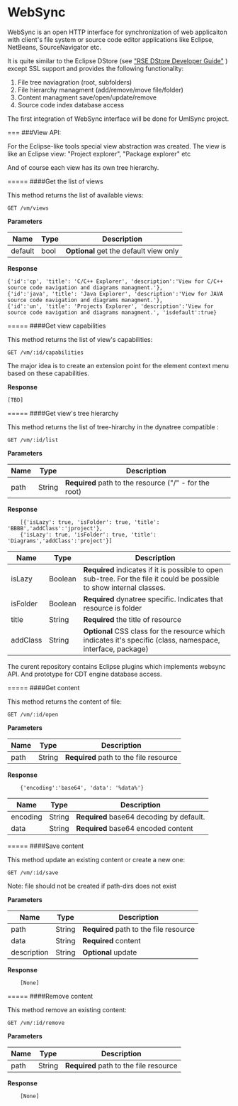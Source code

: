 WebSync
=======

WebSync is an open HTTP interface for synchronization of web applicaiton with client's file system
or source code editor applications like Eclipse, NetBeans, SourceNavigator etc.

It is quite similar to the Eclipse DStore (see ["RSE DStore Developer Guide"](http://help.eclipse.org/indigo/index.jsp?nav=%2F52) ) except SSL support and provides the following functionality:

1. File tree naviagration (root, subfolders)
2. File hierarchy managment (add/remove/move file/folder)
3. Content managment save/open/update/remove
4. Source code index database access

The first integration of WebSync interface will be done for UmlSync project.

===
###View API:

For the Eclipse-like tools special view abstraction was created. The view is like an Eclipse view:  "Project explorer", "Package explorer" etc

And of course each view has its own tree hierarchy.


=====
####Get the list of views


This method returns the list of available views:

    GET /vm/views
    
__Parameters__

Name | Type | Description 
-----|------|--------------
default| bool | __Optional__ get the default view only

__Response__

    {'id':'cp', 'title': 'C/C++ Explorer', 'description':'View for C/C++ source code navigation and diagrams managment.'},
    {'id':'java', 'title': 'Java Explorer', 'description':'View for JAVA source code navigation and diagrams managment.'},
    {'id':'un', 'title': 'Projects Explorer', 'description':'View for source code navigation and diagrams managment.', 'isdefault':true}



=====
####Get view capabilities

This method returns the list of view's capabilities:

    GET /vm/:id/capabilities


The major idea is to create an extension point for the element context menu based on these capabilities.

__Response__

    [TBD]
    


=====
####Get view's tree hierarchy


This method returns the list of tree-hirarchy in the dynatree compatible :

    GET /vm/:id/list

__Parameters__

Name | Type | Description 
-----|------|--------------
path| String | __Required__  path to the resource ("/" - for the root)

__Response__

        [{'isLazy': true, 'isFolder': true, 'title': 'BBBB','addClass':'jproject'},
        {'isLazy': true, 'isFolder': true, 'title': 'Diagrams','addClass':'project'}]

Name | Type | Description 
-----|------|--------------
isLazy| Boolean | __Required__  indicates if it is possible to open sub-tree. For the file it could be possible to show internal classes.
isFolder| Boolean | __Required__ dynatree specific. Indicates that resource is folder
title| String | __Required__ the title of resource
addClass| String | __Optional__ CSS class for the resource which indicates it's specific (class, namespace, interface, package)



The curent repository contains Eclipse plugins which implements websync API.
And prototype for CDT engine database access.




=====
####Get content

This method returns the content of file:

    GET /vm/:id/open

__Parameters__

Name | Type | Description 
-----|------|--------------
path| String | __Required__  path to the file resource

__Response__

        {'encoding':'base64', 'data': '%data%'}

Name | Type | Description 
-----|------|--------------
encoding| String | __Required__  base64 decoding by default.
data| String | __Required__ base64 encoded content


=====
####Save content

This method update an existing content or create a new one:

    GET /vm/:id/save

Note: file should not be created if path-dirs does not exist

__Parameters__

Name | Type | Description 
-----|------|--------------
path| String | __Required__  path to the file resource
data| String | __Required__  content 
description| String | __Optional__  update|new uses to prevent overwriting an existing content

__Response__

        [None]


=====
####Remove content

This method remove an existing content:

    GET /vm/:id/remove

__Parameters__

Name | Type | Description 
-----|------|--------------
path| String | __Required__  path to the file resource

__Response__

        [None]

        
